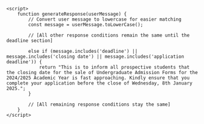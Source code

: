 <!DOCTYPE html>
<html lang="en">
<head>
    <meta charset="UTF-8">
    <meta name="viewport" content="width=device-width, initial-scale=1.0">
    <title>UMaT Admission Chatbot</title>
    <style>
        :root {
            --umat-blue: #003366;
            --umat-gold: #FFD700;
            --umat-light-blue: #e6f2ff;
        }
        
        body {
            font-family: 'Segoe UI', Tahoma, Geneva, Verdana, sans-serif;
            margin: 0;
            padding: 0;
            background: url('https://umat.edu.gh/images/Media_Press/Publication/umat-at-glance.jpg') no-repeat center center fixed;
            background-size: cover;
            color: #333;
            position: relative;
        }
        
        body::before {
            content: '';
            position: absolute;
            top: 0;
            left: 0;
            right: 0;
            bottom: 0;
            background-color: rgba(255, 255, 255, 0.88);
            z-index: -1;
        }
        
        .header {
            background-color: var(--umat-blue);
            color: white;
            padding: 15px 20px;
            text-align: center;
            box-shadow: 0 2px 5px rgba(0,0,0,0.2);
            display: flex;
            align-items: center;
            justify-content: center;
            border-bottom: 4px solid var(--umat-gold);
        }
        
        .logo-container {
            display: flex;
            align-items: center;
            justify-content: center;
            max-width: 1000px;
            width: 100%;
        }
        
        .logo {
            height: 70px;
            margin-right: 15px;
            filter: drop-shadow(0 0 5px rgba(255, 215, 0, 0.5));
        }
        
        .header-text {
            text-align: left;
        }
        
        .header h1 {
            margin: 0;
            font-size: 24px;
            text-shadow: 1px 1px 3px rgba(0,0,0,0.3);
        }
        
        .header p {
            margin: 5px 0 0;
            font-size: 14px;
            opacity: 0.9;
        }
        
        .chat-container {
            max-width: 800px;
            margin: 20px auto;
            background-color: white;
            border-radius: 8px;
            box-shadow: 0 5px 15px rgba(0,0,0,0.1);
            overflow: hidden;
            border: 1px solid var(--umat-blue);
            border-left: 5px solid var(--umat-blue);
        }
        
        .chat-header {
            background: linear-gradient(135deg, var(--umat-blue), #004080);
            color: white;
            padding: 15px;
            font-size: 18px;
            display: flex;
            align-items: center;
            border-bottom: 2px solid var(--umat-gold);
        }
        
        .chat-header img {
            width: 30px;
            margin-right: 10px;
            filter: brightness(0) invert(1);
        }
        
        .chat-messages {
            height: 400px;
            overflow-y: auto;
            padding: 20px;
            background-color: rgba(255, 255, 255, 0.95);
        }
        
        .message {
            margin-bottom: 15px;
            max-width: 70%;
            padding: 10px 15px;
            border-radius: 18px;
            line-height: 1.4;
        }
        
        .bot-message {
            background-color: var(--umat-light-blue);
            border-top-left-radius: 5px;
            align-self: flex-start;
            border: 1px solid #cce0ff;
        }
        
        .user-message {
            background: linear-gradient(to right, #004080, var(--umat-blue));
            color: white;
            border-top-right-radius: 5px;
            margin-left: auto;
            box-shadow: 0 2px 3px rgba(0,0,0,0.1);
        }
        
        .chat-input {
            display: flex;
            padding: 15px;
            background-color: #f9f9f9;
            border-top: 1px solid #eee;
        }
        
        #user-input {
            flex: 1;
            padding: 12px;
            border: 1px solid #ddd;
            border-radius: 25px;
            outline: none;
            font-size: 16px;
        }
        
        #send-button {
            background: linear-gradient(to right, var(--umat-blue), #004080);
            color: white;
            border: none;
            padding: 12px 20px;
            margin-left: 10px;
            border-radius: 25px;
            cursor: pointer;
            font-size: 16px;
            transition: all 0.3s;
            box-shadow: 0 2px 3px rgba(0,0,0,0.1);
        }
        
        #send-button:hover {
            background: linear-gradient(to right, #002b57, #003366);
            transform: translateY(-1px);
        }
        
        .quick-replies {
            display: flex;
            flex-wrap: wrap;
            padding: 10px;
            background-color: #f9f9f9;
            border-top: 1px solid #eee;
        }
        
        .quick-reply {
            background-color: var(--umat-light-blue);
            border: 1px solid #cce0ff;
            border-radius: 15px;
            padding: 8px 15px;
            margin: 5px;
            cursor: pointer;
            font-size: 14px;
            transition: all 0.3s;
        }
        
        .quick-reply:hover {
            background-color: #d1e5ff;
            transform: translateY(-1px);
        }
        
        .footer {
            text-align: center;
            padding: 15px;
            color: #666;
            font-size: 14px;
            background-color: white;
            max-width: 800px;
            margin: 0 auto;
            border-radius: 0 0 8px 8px;
            border-top: 1px solid #eee;
        }

        .course-list {
            margin-left: 20px;
        }

        .faculty {
            font-weight: bold;
            margin-top: 10px;
            color: var(--umat-blue);
        }
        
        @media (max-width: 600px) {
            .logo-container {
                flex-direction: column;
                text-align: center;
            }
            
            .logo {
                margin-right: 0;
                margin-bottom: 10px;
            }
            
            .header h1 {
                font-size: 20px;
            }
            
            .chat-container {
                margin: 10px;
                border-radius: 0;
            }
        }
    </style>
</head>
<body>
    <div class="header">
        <div class="logo-container">
            <img src="https://umat.edu.gh/sites/default/files/logo.png" alt="UMaT Logo" class="logo">
            <div class="header-text">
                <h1>UMaT Online Admission Assistant</h1>
                <p>University of Mines and Technology, Tarkwa</p>
            </div>
        </div>
    </div>
    
    <div class="chat-container">
        <div class="chat-header">
            <img src="https://umat.edu.gh/sites/default/files/logo.png" alt="UMaT Logo" style="width:30px;height:30px;object-fit:contain;">
            <span>Admission Bot</span>
        </div>
        
        <div class="chat-messages" id="chat-messages">
            <div class="message bot-message">
                Hello! I'm the UMaT Admission Bot. How can I assist you today?
            </div>
            <div class="message bot-message">
                You can ask me about:<br>
                - Admission requirements<br>
                - Application process<br>
                - Programs offered<br>
                - Deadlines<br>
                - Fees and scholarships<br>
                - Accommodation<br>
                - International students
            </div>
        </div>
        
        <div class="quick-replies">
            <div class="quick-reply" onclick="sendQuickReply('What are the admission requirements?')">Admission Requirements</div>
            <div class="quick-reply" onclick="sendQuickReply('How do I apply?')">Application Process</div>
            <div class="quick-reply" onclick="sendQuickReply('What programs are available?')">Programs Offered</div>
            <div class="quick-reply" onclick="sendQuickReply('When is the application deadline?')">Deadlines</div>
            <div class="quick-reply" onclick="sendQuickReply('Does UMaT offer scholarships?')">Scholarships</div>
            <div class="quick-reply" onclick="sendQuickReply('Is there hostel accommodation?')">Accommodation</div>
        </div>
        
        <div class="chat-input">
            <input type="text" id="user-input" placeholder="Type your question here..." onkeypress="handleKeyPress(event)">
            <button id="send-button" onclick="sendMessage()">Send</button>
        </div>
        
        <div class="footer">
            © 2023 University of Mines and Technology (UMaT) | All Rights Reserved
        </div>
    </div>
    
    <script>
        function sendMessage() {
            const userInput = document.getElementById('user-input');
            const message = userInput.value.trim();
            
            if (message !== '') {
                // Display user message
                displayMessage(message, 'user');
                
                // Process the message and generate bot response
                const botResponse = generateResponse(message);
                
                // Display bot response after a short delay
                setTimeout(() => {
                    displayMessage(botResponse, 'bot');
                }, 500);
                
                // Clear input field
                userInput.value = '';
            }
        }
        
        function sendQuickReply(message) {
            // Display user message
            displayMessage(message, 'user');
            
            // Process the message and generate bot response
            const botResponse = generateResponse(message);
            
            // Display bot response after a short delay
            setTimeout(() => {
                displayMessage(botResponse, 'bot');
            }, 500);
        }
        
        function displayMessage(message, sender) {
            const chatMessages = document.getElementById('chat-messages');
            const messageElement = document.createElement('div');
            messageElement.classList.add('message');
            messageElement.classList.add(sender === 'user' ? 'user-message' : 'bot-message');
            
            // Check if message contains faculty headings (marked with *)
            if (message.includes('<div class="faculty">')) {
                messageElement.innerHTML = message;
            } else {
                messageElement.textContent = message;
            }
            
            chatMessages.appendChild(messageElement);
            
            // Scroll to the bottom of the chat
            chatMessages.scrollTop = chatMessages.scrollHeight;
        }
        
        function handleKeyPress(event) {
            if (event.key === 'Enter') {
                sendMessage();
            }
        }
        
        function generateResponse(userMessage) {
            // Convert user message to lowercase for easier matching
            const message = userMessage.toLowerCase();
            
            // Define responses for different questions
            if (message.includes('requirement') || message.includes('admission') || message.includes('cut-off') || message.includes('cut off')) {
                return "UMaT admission requirements vary by program. Generally, you need:\n\n" +
                       "- WASSCE/SSSCE with credits (A1-C6) in core and relevant elective subjects\n" +
                       "- Minimum aggregate of 36 for WASSCE or 24 for SSSCE\n" +
                       "- For postgraduates, a good first degree in a relevant field\n\n" +
                       "You can find detailed requirements for each program on our website.";
            } 
            else if (message.includes('apply') || message.includes('application')) {
                return "To apply to UMaT:\n\n" +
                       "1. Visit our admissions portal at admissions.umat.edu.gh\n" +
                       "2. Create an account\n" +
                       "3. Fill out the online application form\n" +
                       "4. Upload required documents\n" +
                       "5. Pay the application fee (GHC 200 for Ghanaians, $100 for internationals)\n" +
                       "6. Submit your application\n\n" +
                       "You'll receive a confirmation email with your application details.";
            }
            else if (message.includes('program') || message.includes('course') || message.includes('degree')) {
                return `<div class="faculty">BSc & DIPLOMA PROGRAMMES AT MAIN CAMPUS, TARKWA:</div>
                
                <div class="faculty">Faculty of Mining and Minerals Engineering:</div>
                <div class="course-list">
                - BSc Mining Engineering<br>
                - BSc Minerals Engineering
                </div>
                
                <div class="faculty">Faculty of Engineering:</div>
                <div class="course-list">
                - BSc Mechanical Engineering<br>
                - BSc Electrical and Electronic Engineering<br>
                - BSc Renewable Energy Engineering<br>
                - Diploma in Plant and Maintenance Engineering<br>
                - Diploma in Electrical and Electronic Engineering
                </div>
                
                <div class="faculty">Faculty of Computing and Mathematical Sciences:</div>
                <div class="course-list">
                - BSc Cyber Security<br>
                - BSc Computer Science And Engineering<br>
                - BSc Information Systems and Technology<br>
                - BSc Mathematics<br>
                - BSc Statistical Data Science
                </div>
                
                <div class="faculty">Faculty Of Integrated Management Studies:</div>
                <div class="course-list">
                - BSc Logistics and Transport Management<br>
                - BSc Economics and Industrial Organization
                </div>
                
                <div class="faculty">Faculty of Geosciences and Environmental Studies:</div>
                <div class="course-list">
                - BSc Geomatic Engineering<br>
                - BSc Geological Engineering<br>
                - BSc Spatial Planning (New Programme)<br>
                - BSc Environmental and Safety Engineering<br>
                - BSc Land Administration and Information Systems<br>
                - Diploma in General Drilling (Fee paying Programme)
                </div>
                
                <div class="faculty">School of Petroleum Studies:</div>
                <div class="course-list">
                - BSc Petroleum Engineering (Fee paying Programme)<br>
                - BSc Natural Gas Engineering<br>
                - BSc Petroleum Geosciences and Engineering<br>
                - BSc Petroleum Refining and Petrochemical Engineering<br>
                - BSc Chemical Engineering
                </div>`;
            }
            else if (message.includes('deadline') || message.includes('closing date')) {
                return "This is to inform all prospective students that the deadline for the sale of Undergraduate Admission Forms for the 2024/2025 Academic Year is fast approaching. Kindly ensure that you complete your application before the close of Wednesday, 8th January 2025.";
            }
            else if (message.includes('fee') || message.includes('cost') || message.includes('tuition')) {
                return "UMaT tuition fees vary by program. Approximate ranges:\n\n" +
                       "- Ghanaian Undergraduates: GHC 2,500 - GHC 4,000 per semester\n" +
                       "- International Students: $2,500 - $4,000 per semester\n\n" +
                       "We offer scholarships and financial aid for qualified students.";
            }
            else if (message.includes('scholarship') || message.includes('financial aid')) {
                return "UMaT offers several scholarships:\n\n" +
                       "- **UMaT Academic Excellence Scholarship** (for top-performing students)\n" +
                       "- **Government of Ghana Scholarships** (needs-based)\n" +
                       "- **Industry-sponsored scholarships** (e.g., GNPC, Newmont, Gold Fields)\n\n" +
                       "Check the UMaT website for application details.";
            }
            else if (message.includes('hostel') || message.includes('accommodation') || message.includes('housing')) {
                return "Yes! UMaT provides hostel accommodation on campus, but spaces are limited. Many students also rent off-campus in Tarkwa.\n\n" +
                       "Hostel fees range from **GHC 3,000 - GHC 5,300 per academic year**.";
            }
            else if (message.includes('international') || message.includes('foreign')) {
                return "Yes! International students are welcome at UMaT. Requirements:\n\n" +
                       "- Equivalent qualifications (e.g., IGCSE, IB, WASSCE/SSSCE equivalents)\n" +
                       "- English proficiency (if from a non-English speaking country)\n" +
                       "- Valid passport and student visa\n\n" +
                       "Contact the International Office for assistance.";
            }
            else if (message.includes('transfer') || message.includes('change school')) {
                return "Yes, transfer applications are considered based on:\n\n" +
                       "- Your academic performance\n" +
                       "- Program availability\n" +
                       "- Approval from both institutions\n\n" +
                       "Submit your transcripts and a transfer request letter to the Academic Affairs Office.";
            }
            else if (message.includes('vision') || message.includes('mission')) {
                return "UMaT's vision is to be a **Centre of Excellence** in Ghana and Africa for producing world-class professionals in mining, petroleum, and technology fields.\n\n" +
                       "Our mission is to provide **quality education and research** in these disciplines.";
            }
            else if (message.includes('location') || message.includes('where is umat')) {
                return "UMaT's main campus is in **Tarkwa, Western Region, Ghana**. We also have a **School of Petroleum Studies in Takoradi**.";
            }
            else if (message.includes('public') || message.includes('private')) {
                return "UMaT is a **public university** established by the Ghanaian government.";
            }
            else if (message.includes('hello') || message.includes('hi') || message.includes('hey')) {
                return "Hello! How can I assist you with your UMaT admission questions today?";
            }
            else if (message.includes('thank') || message.includes('thanks')) {
                return "You're welcome! If you have any more questions about UMaT admissions, feel free to ask.";
            }
            else {
                return "I'm sorry, I didn't understand your question. Could you please rephrase it? " +
                       "You can ask about admission requirements, application process, programs offered, deadlines, or fees.";
            }
        }
    </script>
</body>
</html>
<html lang="en">
<head>
    <meta charset="UTF-8">
    <meta name="viewport" content="width=device-width, initial-scale=1.0">
    <title>UMaT Admission Chatbot</title>
    <style>
        /* [All previous CSS styles remain exactly the same] */
    </style>
</head>
<body>
    <!-- [All previous HTML structure remains exactly the same] -->
    
    <script>
        function generateResponse(userMessage) {
            // Convert user message to lowercase for easier matching
            const message = userMessage.toLowerCase();
            
            // [All other response conditions remain the same until the deadline section]
            
            else if (message.includes('deadline') || message.includes('closing date') || message.includes('application deadline')) {
                return "This is to inform all prospective students that the closing date for the sale of Undergraduate Admission Forms for the 2024/2025 Academic Year is fast approaching. Kindly ensure that you complete your application before the close of Wednesday, 8th January 2025.";
            }
            
            // [All remaining response conditions stay the same]
        }
    </script>
</body>
</html>
